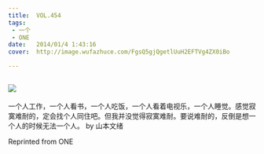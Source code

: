 ```yaml
---
title:	VOL.454
tags:
 - 一个
 - ONE
date:	2014/01/4 1:43:16
cover:	http://image.wufazhuce.com/FgsQ5gjQgetlUuH2EFTVg4ZX0iBo

---
```

![](http://image.wufazhuce.com/FgsQ5gjQgetlUuH2EFTVg4ZX0iBo)
---

一个人工作，一个人看书，一个人吃饭，一个人看着电视乐，一个人睡觉。感觉寂寞难耐的，定会找个人同住吧。但我并没觉得寂寞难耐。要说难耐的，反倒是想一个人的时候无法一个人。 by 山本文绪
 
Reprinted from ONE
